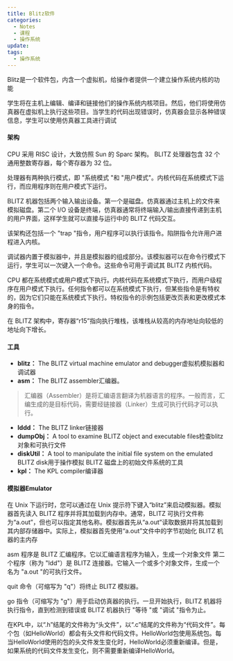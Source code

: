 ```yaml
---
title: Blitz软件
categories:
  - Notes
  - 课程
  - 操作系统
update: 
tags:
  - 操作系统
---
```

Blitz是一个软件包，内含一个虚拟机，给操作者提供一个建立操作系统内核的功能

学生将在主机上编辑、编译和链接他们的操作系统内核项目。然后，他们将使用仿真器在虚拟机上执行这些项目。当学生的代码出现错误时，仿真器会显示各种错误信息，学生可以使用仿真器工具进行调试

#### 架构
CPU 采用 RISC 设计，大致仿照 Sun 的 Sparc 架构。 BLITZ 处理器包含 32 个通用整数寄存器，每个寄存器为 32 位。

处理器有两种执行模式，即 "系统模式 "和 "用户模式"。内核代码在系统模式下运行，而应用程序则在用户模式下运行。

BLITZ 机器包括两个输入输出设备。第一个是磁盘。仿真器通过主机上的文件来模拟磁盘。第二个 I/O 设备是终端，仿真器通常将终端输入/输出直接传递到主机的用户界面，这样学生就可以直接与运行中的 BLITZ 代码交互。

该架构还包括一个 "trap "指令，用户程序可以执行该指令。陷阱指令允许用户进程进入内核。

调试器内置于模拟器中，并且是模拟器的组成部分。该模拟器可以在命令行模式下运行，学生可以一次键入一个命令。这些命令可用于调试其 BLITZ 内核代码。

CPU 都在系统模式或用户模式下执行。内核代码在系统模式下执行，而用户级程序在用户模式下执行。任何指令都可以在系统模式下执行，但某些指令是有特权的，因为它们只能在系统模式下执行。特权指令的示例包括更改页表和更改模式本身的指令。

在 BLITZ 架构中，寄存器“r15”指向执行堆栈，该堆栈从较高的内存地址向较低的地址向下增长。
#### 工具
- **blitz：** The BLITZ virtual machine emulator and debugger虚拟机模拟器和调试器
- **asm：** The BLITZ assembler汇编器。
> 汇编器（Assembler）是将汇编语言翻译为机器语言的程序。一般而言，汇编生成的是目标代码，需要经链接器（Linker）生成可执行代码才可以执行。
- **lddd：** The BLITZ linker链接器
- **dumpObj：** A tool to examine BLITZ object and executable files检查blitz对象和可执行文件
- **diskUtil：** A tool to manipulate the initial file system on the emulated BLITZ disk用于操作模拟 BLITZ 磁盘上的初始文件系统的工具
- **kpl：** The KPL compiler编译器

#### 模拟器Emulator
在 Unix 下运行时，您可以通过在 Unix 提示符下键入“blitz”来启动模拟器。模拟器首先读入 BLITZ 程序并将其加载到内存中。通常，BLITZ 可执行文件称为“a.out”，但也可以指定其他名称。模拟器首先从“a.out”读取数据并将其加载到其内部存储器中。实际上，模拟器首先使用“a.out”文件中的字节初始化 BLITZ 机器的主内存

asm 程序是 BLITZ 汇编程序。它以汇编语言程序为输入，生成一个对象文件
第二个程序（称为 "ldd"）是 BLITZ 连接器。它输入一个或多个对象文件，生成一个名为 "a.out "的可执行文件。

quit 命令（可缩写为 "q"）将终止 BLITZ 模拟器。

go 指令（可缩写为 "g"）用于启动仿真器的执行。一旦开始执行，BLITZ 机器将执行指令，直到检测到错误或 BLITZ 机器执行 "等待 "或 "调试 "指令为止。

在KPL中，以“.h”结尾的文件称为“头文件”，以“.c”结尾的文件称为“代码文件”。每个包（如HelloWorld）都会有头文件和代码文件。HelloWorld包使用系统包。每当HelloWorld使用的包的头文件发生变化时，HelloWorld必须重新编译。但是，如果系统的代码文件发生变化，则不需要重新编译HelloWorld。

